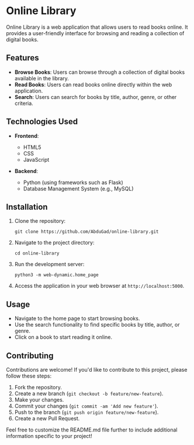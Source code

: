 # Online Library

Online Library is a web application that allows users to read books online. It provides a user-friendly interface for browsing and reading a collection of digital books.

## Features

- **Browse Books**: Users can browse through a collection of digital books available in the library.
- **Read Books**: Users can read books online directly within the web application.
- **Search**: Users can search for books by title, author, genre, or other criteria.


## Technologies Used

- **Frontend**:
  - HTML5
  - CSS
  - JavaScript

- **Backend**:
  - Python (using frameworks such as Flask)
  - Database Management System (e.g., MySQL)

## Installation

1. Clone the repository:

   ```
   git clone https://github.com/AbduGad/online-library.git
   ```

2. Navigate to the project directory:

   ```
   cd online-library
   ```

3. Run the development server:

   ```
   python3 -m web-dynamic.home_page
   ```

4. Access the application in your web browser at `http://localhost:5000`.

## Usage

- Navigate to the home page to start browsing books.
- Use the search functionality to find specific books by title, author, or genre.
- Click on a book to start reading it online.

## Contributing

Contributions are welcome! If you'd like to contribute to this project, please follow these steps:

1. Fork the repository.
2. Create a new branch (`git checkout -b feature/new-feature`).
3. Make your changes.
4. Commit your changes (`git commit -am 'Add new feature'`).
5. Push to the branch (`git push origin feature/new-feature`).
6. Create a new Pull Request.


Feel free to customize the README.md file further to include additional information specific to your project!